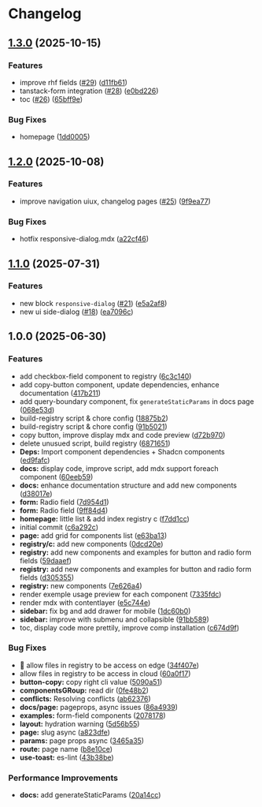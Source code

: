 # Changelog

## [1.3.0](https://github.com/plvo/shuip/compare/v1.2.0...v1.3.0) (2025-10-15)


### Features

* improve rhf fields ([#29](https://github.com/plvo/shuip/issues/29)) ([d11fb61](https://github.com/plvo/shuip/commit/d11fb614b4efadc6725a460fbe296c7e301cd9e7))
* tanstack-form integration ([#28](https://github.com/plvo/shuip/issues/28)) ([e0bd226](https://github.com/plvo/shuip/commit/e0bd226a30c595bf9ed70f3cf1e2febcc86ce1da))
* toc ([#26](https://github.com/plvo/shuip/issues/26)) ([65bff9e](https://github.com/plvo/shuip/commit/65bff9e56fec574d970741ddd888fc8239029415))


### Bug Fixes

* homepage ([1dd0005](https://github.com/plvo/shuip/commit/1dd0005d605e668b05ac0be02e4aa9e61fd74d62))

## [1.2.0](https://github.com/plvo/shuip/compare/v1.1.0...v1.2.0) (2025-10-08)


### Features

* improve navigation uiux, changelog pages ([#25](https://github.com/plvo/shuip/issues/25)) ([9f9ea77](https://github.com/plvo/shuip/commit/9f9ea7745aa05045bf6e4e01d3cb666da640babf))


### Bug Fixes

* hotfix responsive-dialog.mdx ([a22cf46](https://github.com/plvo/shuip/commit/a22cf466fb2b9833f3dbe771ee09e5c6fac616a1))

## [1.1.0](https://github.com/plvo/shuip/compare/v1.0.0...v1.1.0) (2025-07-31)


### Features

* new block `responsive-dialog` ([#21](https://github.com/plvo/shuip/issues/21)) ([e5a2af8](https://github.com/plvo/shuip/commit/e5a2af8ec5c34952c8c153000046d3d4a3b7ee84))
* new ui side-dialog ([#18](https://github.com/plvo/shuip/issues/18)) ([ea7096c](https://github.com/plvo/shuip/commit/ea7096c89a9ba5dc074aa6bf0bcdce9d22bbdd5d))

## 1.0.0 (2025-06-30)


### Features

* add checkbox-field component to registry ([6c3c140](https://github.com/plvo/shuip/commit/6c3c14007f988b1eefae3c7b0bbd47210df1e1b1))
* add copy-button component, update dependencies, enhance documentation ([417b211](https://github.com/plvo/shuip/commit/417b2116001a9a0ccf1442c8a5355aac11876b29))
* add query-boundary component, fix `generateStaticParams` in docs page ([068e53d](https://github.com/plvo/shuip/commit/068e53dcd29c63411fb22bf8c746c9aa042439ac))
* build-registry script & chore config ([18875b2](https://github.com/plvo/shuip/commit/18875b2f1d4e587e9980bac60eb31a3eec091f9a))
* build-registry script & chore config ([91b5021](https://github.com/plvo/shuip/commit/91b50216080cf42dc44f9bf17047fbc3b782bcc0))
* copy button, improve display mdx and code preview ([d72b970](https://github.com/plvo/shuip/commit/d72b9702afdaa1b942980620c7f4e14822b0b679))
* delete unusued script, build registry ([6871651](https://github.com/plvo/shuip/commit/6871651d0acc5b5b6f16c556c806ca725dfb991b))
* **Deps:** Import component dependencies + Shadcn components ([ed9fafc](https://github.com/plvo/shuip/commit/ed9fafc6cd88dddd5adeef9913cd8c56747ed40b))
* **docs:** display code, improve script, add mdx support foreach component ([60eeb59](https://github.com/plvo/shuip/commit/60eeb5978501832519806fb18c9ad5a06993624b))
* **docs:** enhance documentation structure and add new components ([d38017e](https://github.com/plvo/shuip/commit/d38017e91270e788752aa75a8fe8300484604598))
* **form:** Radio field ([7d954d1](https://github.com/plvo/shuip/commit/7d954d1c9e0969334bf075002e95f1e79a0a1418))
* **form:** Radio field ([9ff84d4](https://github.com/plvo/shuip/commit/9ff84d43f97bbcc07fe23aaf0852f9f89d607cf1))
* **homepage:** little list & add index registry c ([f7dd1cc](https://github.com/plvo/shuip/commit/f7dd1cc32ec12c50d60f3c721fc17c9620d39af7))
* initial commit ([c6a292c](https://github.com/plvo/shuip/commit/c6a292cac438a53820019d571c384c702ac51105))
* **page:** add grid for components list ([e63ba13](https://github.com/plvo/shuip/commit/e63ba136917527c29aaf61c6d31eb2ebe3bc5db1))
* **registry/c:** add new components ([0dcd20e](https://github.com/plvo/shuip/commit/0dcd20e7445e83276060e5d5cf7ecbc8a433079f))
* **registry:** add new components and examples for button and radio form fields ([59daaef](https://github.com/plvo/shuip/commit/59daaef698418b601958d35e0bb124085d347544))
* **registry:** add new components and examples for button and radio form fields ([d305355](https://github.com/plvo/shuip/commit/d3053553bb9e58649a518ed91c5a61827d8a4b58))
* **registry:** new components ([7e626a4](https://github.com/plvo/shuip/commit/7e626a4a4bd73a5ca5b38f03dce026fdb2e129c6))
* render exemple usage preview for each component ([7335fdc](https://github.com/plvo/shuip/commit/7335fdc79fde66e01c2cc8c55d4a90ef9b9ea4c5))
* render mdx with contentlayer ([e5c744e](https://github.com/plvo/shuip/commit/e5c744ee4f767eaa8f2e1643171a0d82b12b39be))
* **sidebar:** fix bg and add drawer for mobile ([1dc60b0](https://github.com/plvo/shuip/commit/1dc60b09d71281b895170bb52992505b8d5e2569))
* **sidebar:** improve with submenu and collapsible ([91bb589](https://github.com/plvo/shuip/commit/91bb589d4885070a7f96cc9c51c4b6d778e7d151))
* toc, display code more prettily, improve comp installation ([c674d9f](https://github.com/plvo/shuip/commit/c674d9f7f9e224c6614fcd966e6249286b75ebae))


### Bug Fixes

* 🐛 allow files in registry to be access on edge ([34f407e](https://github.com/plvo/shuip/commit/34f407e1d187294f4841201484c530a9851bb307))
* allow files in registry to be access in cloud ([60a0f17](https://github.com/plvo/shuip/commit/60a0f1744ad01f1abb63e30db88915d1233a23c6))
* **button-copy:** copy right cli value ([5090a51](https://github.com/plvo/shuip/commit/5090a518a9dc48591e390f4d7f73143b9b9fbc33))
* **componentsGRoup:** read dir ([0fe48b2](https://github.com/plvo/shuip/commit/0fe48b21d9e249fd7ac1a5ff3815c6f4b0259e8d))
* **conflicts:** Resolving conflicts ([ab62376](https://github.com/plvo/shuip/commit/ab6237627d2746b9ba6edd5c2631a190337f7b1c))
* **docs/page:** pageprops, async issues ([86a4939](https://github.com/plvo/shuip/commit/86a49397f6dbf7025d1a96913a983b52717307b5))
* **examples:** form-field components ([2078178](https://github.com/plvo/shuip/commit/2078178858017e00a6ed2aa3fddfb2994f8cde15))
* **layout:** hydration warning ([5d56b55](https://github.com/plvo/shuip/commit/5d56b5555f4ea11a7dcf83ec8de401609c246cec))
* **page:** slug async ([a823dfe](https://github.com/plvo/shuip/commit/a823dfe60e5132e7c3443444a52d9e99a355fbb4))
* **params:** page props async ([3465a35](https://github.com/plvo/shuip/commit/3465a35c1da9d0207878ab67cc28d8c1cf3eed10))
* **route:** page name ([b8e10ce](https://github.com/plvo/shuip/commit/b8e10ced0650a3ed0d864107a8dafca423992149))
* **use-toast:** es-lint ([43b38be](https://github.com/plvo/shuip/commit/43b38bead37e30802d323bea831f0332df4fecd1))


### Performance Improvements

* **docs:** add generateStaticParams ([20a14cc](https://github.com/plvo/shuip/commit/20a14ccc6566ee53fc76fd33a05e7877145f46b7))
